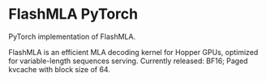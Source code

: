 # FlashMLA PyTorch

PyTorch implementation of FlashMLA.

FlashMLA is an efficient MLA decoding kernel for Hopper GPUs, optimized for variable-length sequences serving. Currently released: BF16; Paged kvcache with block size of 64.
